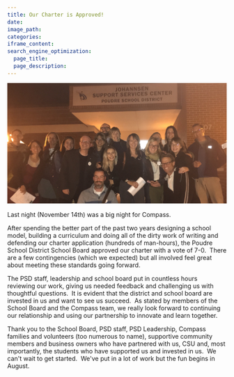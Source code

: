 ```yaml
---
title: Our Charter is Approved!
date:
image_path:
categories:
iframe_content:
search_engine_optimization:
  page_title:
  page_description:
---
```



![](/assets/images/versions/fullsizeoutput-fc-1---x----3367-1853x---.jpeg)

Last night (November 14th) was a big night for Compass.

After spending the better part of the past two years designing a school model, building a curriculum and doing all of the dirty work of writing and defending our charter application (hundreds of man-hours), the Poudre School District School Board approved our charter with a vote of 7-0.&nbsp; There are a few contingencies (which we expected) but all involved feel great about meeting these standards going forward.

The PSD staff, leadership and school board put in countless hours reviewing our work, giving us needed feedback and challenging us with thoughtful questions.&nbsp; It is evident that the district and school board are invested in us and want to see us succeed.&nbsp; As stated by members of the School Board and the Compass team, we really look forward to continuing our relationship and using our partnership to innovate and learn together.

Thank you to the School Board, PSD staff, PSD Leadership, Compass families and volunteers (too numerous to name), supportive community members and business owners who have partnered with us, CSU and, most importantly, the students who have supported us and invested in us.&nbsp; We can't wait to get started.&nbsp; We've put in a lot of work but the fun begins in August.&nbsp;&nbsp;
